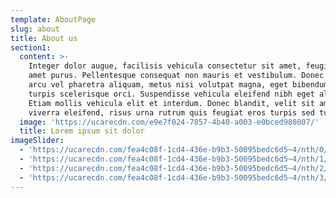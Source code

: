 ```yaml
---
template: AboutPage
slug: about
title: About us
section1:
  content: >-
    Integer dolor augue, facilisis vehicula consectetur sit amet, feugiat sit
    amet purus. Pellentesque consequat non mauris et vestibulum. Donec blandit,
    arcu vel pharetra aliquam, metus nisi volutpat magna, eget bibendum ex
    turpis scelerisque orci. Suspendisse vehicula eleifend nibh eget aliquam.
    Etiam mollis vehicula elit et interdum. Donec blandit, velit sit amet
    viverra eleifend, risus urna rutrum quis feugiat eros turpis sed turpis.
  image: 'https://ucarecdn.com/e9e7f024-7857-4b40-a003-e0bced980807/'
  title: Lorem ipsum sit dolor
imageSlider:
  - 'https://ucarecdn.com/fea4c08f-1cd4-436e-b9b3-50095bedc6d5~4/nth/0/'
  - 'https://ucarecdn.com/fea4c08f-1cd4-436e-b9b3-50095bedc6d5~4/nth/1/'
  - 'https://ucarecdn.com/fea4c08f-1cd4-436e-b9b3-50095bedc6d5~4/nth/2/'
  - 'https://ucarecdn.com/fea4c08f-1cd4-436e-b9b3-50095bedc6d5~4/nth/3/'
---
```


